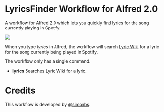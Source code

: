 LyricsFinder Workflow for Alfred 2.0
============================

A workflow for Alfred 2.0 which lets you quickly find lyrics for the song currently playing in Spotify.

![](https://raw.github.com/simonbs/alfred-lyricsfinder-workflow/master/screenshot.png)

When you type *lyrics* in Alfred, the workflow will search [Lyric Wiki](http://lyrics.wikia.com) for a lyric for the song currently being played in Spotify.

The workflow only has a single command.

- **lyrics** Searches Lyric Wiki for a lyric.

Credits
===
This workflow is developed by [@simonbs](http://twitter.com/simonbs).